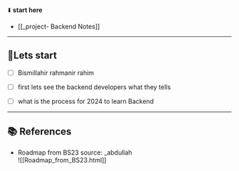 ⬇️ **start here**

- [[_project- Backend Notes]]

---

 ## 🚩Lets start

 - [ ] Bismillahir rahmanir rahim
 - [ ] first lets see the backend developers what they tells
 - [ ] what is the process for 2024 to learn Backend


---






## 📚 References

- Roadmap from BS23 source: _abdullah  
  ![[Roadmap_from_BS23.html]]  

